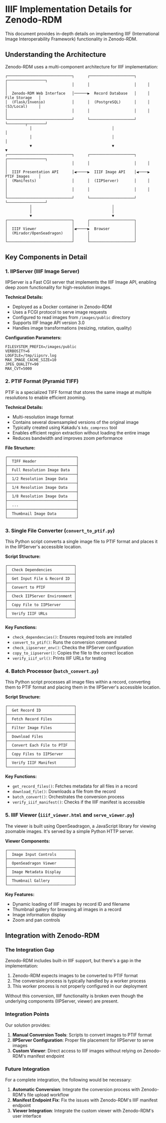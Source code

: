 # IIIF Implementation Details for Zenodo-RDM

This document provides in-depth details on implementing IIIF (International Image Interoperability Framework) functionality in Zenodo-RDM.

## Understanding the Architecture

Zenodo-RDM uses a multi-component architecture for IIIF implementation:

```
┌─────────────────────────────┐      ┌────────────────────┐     ┌─────────────────┐
│                             │      │                    │     │                 │
│  Zenodo-RDM Web Interface   │──────▶  Record Database   │     │  File Storage   │
│  (Flask/Invenio)            │      │  (PostgreSQL)      │     │  (S3/Local)     │
│                             │      │                    │     │                 │
└─────────────────────────────┘      └────────────────────┘     └────────┬────────┘
           │                                    │                         │
           │                                    │                         │
           ▼                                    ▼                         ▼
┌─────────────────────────────┐      ┌────────────────────┐     ┌─────────────────┐
│                             │      │                    │     │                 │
│  IIIF Presentation API      │◀─────▶  IIIF Image API    │◀────▶  PTIF Images    │
│  (Manifests)                │      │  (IIPServer)       │     │                 │
│                             │      │                    │     │                 │
└─────────────────────────────┘      └────────────────────┘     └─────────────────┘
           │                                    │
           │                                    │
           ▼                                    ▼
┌─────────────────────────────┐      ┌────────────────────┐
│                             │      │                    │
│  IIIF Viewer                │◀─────▶  Browser           │
│  (Mirador/OpenSeadragon)    │      │                    │
│                             │      │                    │
└─────────────────────────────┘      └────────────────────┘
```

## Key Components in Detail

### 1. IIPServer (IIIF Image Server)

IIPServer is a Fast CGI server that implements the IIIF Image API, enabling deep zoom functionality for high-resolution images.

**Technical Details:**
- Deployed as a Docker container in Zenodo-RDM
- Uses a FCGI protocol to serve image requests
- Configured to read images from `/images/public` directory
- Supports IIIF Image API version 3.0
- Handles image transformations (resizing, rotation, quality)

**Configuration Parameters:**
```
FILESYSTEM_PREFIX=/images/public
VERBOSITY=6
LOGFILE=/tmp/iipsrv.log
MAX_IMAGE_CACHE_SIZE=10
JPEG_QUALITY=90
MAX_CVT=5000
```

### 2. PTIF Format (Pyramid TIFF)

PTIF is a specialized TIFF format that stores the same image at multiple resolutions to enable efficient zooming.

**Technical Details:**
- Multi-resolution image format
- Contains several downsampled versions of the original image
- Typically created using Kakadu's `kdu_compress` tool
- Enables efficient region extraction without loading the entire image
- Reduces bandwidth and improves zoom performance

**File Structure:**
```
┌───────────────────────────────┐
│  TIFF Header                  │
├───────────────────────────────┤
│  Full Resolution Image Data   │
├───────────────────────────────┤
│  1/2 Resolution Image Data    │
├───────────────────────────────┤
│  1/4 Resolution Image Data    │
├───────────────────────────────┤
│  1/8 Resolution Image Data    │
├───────────────────────────────┤
│  ...                          │
├───────────────────────────────┤
│  Thumbnail Image Data         │
└───────────────────────────────┘
```

### 3. Single File Converter (`convert_to_ptif.py`)

This Python script converts a single image file to PTIF format and places it in the IIPServer's accessible location.

**Script Structure:**
```
┌──────────────────────────────┐
│  Check Dependencies          │
├──────────────────────────────┤
│  Get Input File & Record ID  │
├──────────────────────────────┤
│  Convert to PTIF             │
├──────────────────────────────┤
│  Check IIPServer Environment │
├──────────────────────────────┤
│  Copy File to IIPServer      │
├──────────────────────────────┤
│  Verify IIIF URLs            │
└──────────────────────────────┘
```

**Key Functions:**
- `check_dependencies()`: Ensures required tools are installed
- `convert_to_ptif()`: Runs the conversion command
- `check_iipserver_env()`: Checks the IIPServer configuration
- `copy_to_iipserver()`: Copies the file to the correct location
- `verify_iiif_url()`: Prints IIIF URLs for testing

### 4. Batch Processor (`batch_convert.py`)

This Python script processes all image files within a record, converting them to PTIF format and placing them in the IIPServer's accessible location.

**Script Structure:**
```
┌──────────────────────────────┐
│  Get Record ID               │
├──────────────────────────────┤
│  Fetch Record Files          │
├──────────────────────────────┤
│  Filter Image Files          │
├──────────────────────────────┤
│  Download Files              │
├──────────────────────────────┤
│  Convert Each File to PTIF   │
├──────────────────────────────┤
│  Copy Files to IIPServer     │
├──────────────────────────────┤
│  Verify IIIF Manifest        │
└──────────────────────────────┘
```

**Key Functions:**
- `get_record_files()`: Fetches metadata for all files in a record
- `download_file()`: Downloads a file from the record
- `batch_convert()`: Orchestrates the conversion process
- `verify_iiif_manifest()`: Checks if the IIIF manifest is accessible

### 5. IIIF Viewer (`iiif_viewer.html` and `serve_viewer.py`)

The viewer is built using OpenSeadragon, a JavaScript library for viewing zoomable images. It's served by a simple Python HTTP server.

**Viewer Components:**
```
┌──────────────────────────────┐
│  Image Input Controls        │
├──────────────────────────────┤
│  OpenSeadragon Viewer        │
├──────────────────────────────┤
│  Image Metadata Display      │
├──────────────────────────────┤
│  Thumbnail Gallery           │
└──────────────────────────────┘
```

**Key Features:**
- Dynamic loading of IIIF images by record ID and filename
- Thumbnail gallery for browsing all images in a record
- Image information display
- Zoom and pan controls

## Integration with Zenodo-RDM

### The Integration Gap

Zenodo-RDM includes built-in IIIF support, but there's a gap in the implementation:

1. Zenodo-RDM expects images to be converted to PTIF format
2. The conversion process is typically handled by a worker process
3. This worker process is not properly configured in our deployment

Without this conversion, IIIF functionality is broken even though the underlying components (IIPServer, viewer) are present.

### Integration Points

Our solution provides:

1. **Manual Conversion Tools**: Scripts to convert images to PTIF format
2. **IIPServer Configuration**: Proper file placement for IIPServer to serve images
3. **Custom Viewer**: Direct access to IIIF images without relying on Zenodo-RDM's manifest endpoint

### Future Integration

For a complete integration, the following would be necessary:

1. **Automatic Conversion**: Integrate the conversion process with Zenodo-RDM's file upload workflow
2. **Manifest Endpoint Fix**: Fix the issues with Zenodo-RDM's IIIF manifest endpoint
3. **Viewer Integration**: Integrate the custom viewer with Zenodo-RDM's user interface 